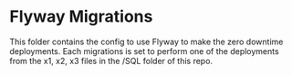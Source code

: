 # Flyway Migrations
This folder contains the config to use Flyway to make the zero downtime deployments. Each migrations is set to perform one of the deployments from the x1, x2, x3 files in the /SQL folder of this repo.

